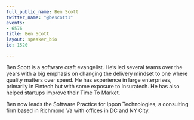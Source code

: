 ```yaml
---
full_public_name: Ben Scott
twitter_name: "@bescott1"
events:
- 6576
title: Ben Scott
layout: speaker_bio
id: 1520

---
```

Ben Scott is a software craft evangelist. He’s led several teams over the years with a big emphasis on changing the delivery mindset to one where quality matters over speed. He has experience in large enterprises, primarily in Fintech but with some exposure to Insuratech. He has also helped startups improve their Time To Market.

Ben now leads the Software Practice for Ippon Technologies, a consulting firm based in Richmond Va with offices in DC and NY City.
